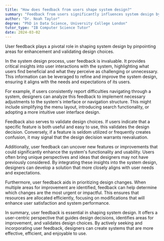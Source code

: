 ```yaml
---
title: "How does feedback from users shape system design?"
summary: "Feedback from users significantly influences system design by identifying areas for improvement and validating design decisions."
author: "Dr. Noah Taylor"
degree: "PhD in Data Science, University College London"
tutor_type: "IB Computer Science Tutor"
date: 2024-03-02
---
```


User feedback plays a pivotal role in shaping system design by pinpointing areas for enhancement and validating design choices.

In the system design process, user feedback is invaluable. It provides critical insights into user interactions with the system, highlighting what users find beneficial and what they perceive as challenging or unnecessary. This information can be leveraged to refine and improve the system design, ensuring it aligns with the needs and expectations of its users.

For example, if users consistently report difficulties navigating through a system, designers can analyze this feedback to implement necessary adjustments to the system's interface or navigation structure. This might include simplifying the menu layout, introducing search functionality, or adopting a more intuitive user interface design.

Feedback also serves to validate design choices. If users indicate that a specific feature is both useful and easy to use, this validates the design decision. Conversely, if a feature is seldom utilized or frequently creates confusion, it may signal that the design decision warrants reevaluation.

Additionally, user feedback can uncover new features or improvements that could significantly enhance the system's functionality and usability. Users often bring unique perspectives and ideas that designers may not have previously considered. By integrating these insights into the system design, designers can develop a solution that more closely aligns with user needs and expectations.

Furthermore, user feedback aids in prioritizing design changes. When multiple areas for improvement are identified, feedback can help determine which changes are the most urgent or impactful. This ensures that resources are allocated efficiently, focusing on modifications that will enhance user satisfaction and system performance.

In summary, user feedback is essential in shaping system design. It offers a user-centric perspective that guides design decisions, identifies areas for improvement, and validates design choices. By actively seeking and incorporating user feedback, designers can create systems that are more effective, efficient, and enjoyable to use.
    